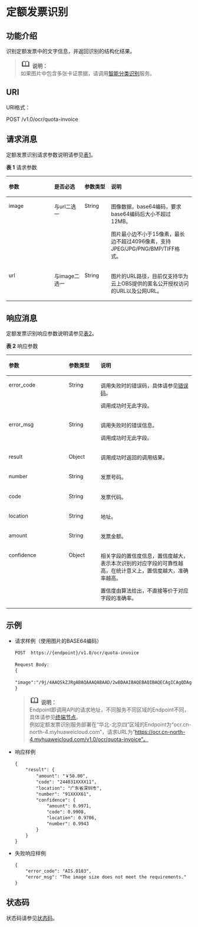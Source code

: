 # 定额发票识别<a name="ocr_03_0102"></a>

## 功能介绍<a name="section109401836164710"></a>

识别定额发票中的文字信息，并返回识别的结构化结果。

>![](public_sys-resources/icon-note.gif) **说明：**   
>如果图片中包含多张卡证票据，请调用[智能分类识别](智能分类识别.md)服务。  

## URI<a name="section12352165504719"></a>

URI格式：

POST /v1.0/ocr/quota-invoice

## 请求消息<a name="section14410112184816"></a>

定额发票识别请求参数说明请参见[表1](#table640312198477)。

**表 1**  请求参数

<a name="table640312198477"></a>
<table><thead align="left"><tr id="row156431119194714"><th class="cellrowborder" valign="top" width="24.48755124487551%" id="mcps1.2.5.1.1"><p id="p206431019154711"><a name="p206431019154711"></a><a name="p206431019154711"></a>参数</p>
</th>
<th class="cellrowborder" valign="top" width="16.328367163283673%" id="mcps1.2.5.1.2"><p id="p19643519114711"><a name="p19643519114711"></a><a name="p19643519114711"></a>是否必选</p>
</th>
<th class="cellrowborder" valign="top" width="14.288571142885711%" id="mcps1.2.5.1.3"><p id="p1643121944714"><a name="p1643121944714"></a><a name="p1643121944714"></a>参数类型</p>
</th>
<th class="cellrowborder" valign="top" width="44.89551044895511%" id="mcps1.2.5.1.4"><p id="p8643119124710"><a name="p8643119124710"></a><a name="p8643119124710"></a>说明</p>
</th>
</tr>
</thead>
<tbody><tr id="row166449195471"><td class="cellrowborder" valign="top" width="24.48755124487551%" headers="mcps1.2.5.1.1 "><p id="p17644719114715"><a name="p17644719114715"></a><a name="p17644719114715"></a>image</p>
</td>
<td class="cellrowborder" valign="top" width="16.328367163283673%" headers="mcps1.2.5.1.2 "><p id="p5814551626"><a name="p5814551626"></a><a name="p5814551626"></a>与url二选一</p>
</td>
<td class="cellrowborder" valign="top" width="14.288571142885711%" headers="mcps1.2.5.1.3 "><p id="p1644819144718"><a name="p1644819144718"></a><a name="p1644819144718"></a>String</p>
</td>
<td class="cellrowborder" valign="top" width="44.89551044895511%" headers="mcps1.2.5.1.4 "><p id="p0724919181916"><a name="p0724919181916"></a><a name="p0724919181916"></a>图像数据，base64编码，要求base64编码后大小不超过12MB。</p>
<p id="p1964420193472"><a name="p1964420193472"></a><a name="p1964420193472"></a>图片最小边不小于15像素，最长边不超过4096像素，支持JPEG/JPG/PNG/BMP/TIFF格式。</p>
</td>
</tr>
<tr id="row112851840194619"><td class="cellrowborder" valign="top" width="24.48755124487551%" headers="mcps1.2.5.1.1 "><p id="p14453132574912"><a name="p14453132574912"></a><a name="p14453132574912"></a>url</p>
</td>
<td class="cellrowborder" valign="top" width="16.328367163283673%" headers="mcps1.2.5.1.2 "><p id="p1453192511499"><a name="p1453192511499"></a><a name="p1453192511499"></a>与image二选一</p>
</td>
<td class="cellrowborder" valign="top" width="14.288571142885711%" headers="mcps1.2.5.1.3 "><p id="p045315256490"><a name="p045315256490"></a><a name="p045315256490"></a>String</p>
</td>
<td class="cellrowborder" valign="top" width="44.89551044895511%" headers="mcps1.2.5.1.4 "><p id="p144539252496"><a name="p144539252496"></a><a name="p144539252496"></a>图片的URL路径，目前仅支持华为云上OBS提供的匿名公开授权访问的URL以及公网URL。</p>
</td>
</tr>
</tbody>
</table>

## 响应消息<a name="section168732414491"></a>

定额发票识别响应参数说明请参见[表2](#table114305194476)。

**表 2**  响应参数

<a name="table114305194476"></a>
<table><thead align="left"><tr id="row7644419184712"><th class="cellrowborder" valign="top" width="32.32%" id="mcps1.2.4.1.1"><p id="p12644719124717"><a name="p12644719124717"></a><a name="p12644719124717"></a>参数</p>
</th>
<th class="cellrowborder" valign="top" width="17.169999999999998%" id="mcps1.2.4.1.2"><p id="p66441019204716"><a name="p66441019204716"></a><a name="p66441019204716"></a>参数类型</p>
</th>
<th class="cellrowborder" valign="top" width="50.51%" id="mcps1.2.4.1.3"><p id="p86441197472"><a name="p86441197472"></a><a name="p86441197472"></a>说明</p>
</th>
</tr>
</thead>
<tbody><tr id="row10644919124715"><td class="cellrowborder" valign="top" width="32.32%" headers="mcps1.2.4.1.1 "><p id="p1264471974717"><a name="p1264471974717"></a><a name="p1264471974717"></a>error_code</p>
</td>
<td class="cellrowborder" valign="top" width="17.169999999999998%" headers="mcps1.2.4.1.2 "><p id="p26441819174719"><a name="p26441819174719"></a><a name="p26441819174719"></a>String</p>
</td>
<td class="cellrowborder" valign="top" width="50.51%" headers="mcps1.2.4.1.3 "><p id="p864451919478"><a name="p864451919478"></a><a name="p864451919478"></a>调用失败时的错误码，具体请参见<a href="错误码.md">错误码</a>。</p>
<p id="p1464416198473"><a name="p1464416198473"></a><a name="p1464416198473"></a>调用成功时无此字段。</p>
</td>
</tr>
<tr id="row13644181994712"><td class="cellrowborder" valign="top" width="32.32%" headers="mcps1.2.4.1.1 "><p id="p1964418197473"><a name="p1964418197473"></a><a name="p1964418197473"></a>error_msg</p>
</td>
<td class="cellrowborder" valign="top" width="17.169999999999998%" headers="mcps1.2.4.1.2 "><p id="p166448193476"><a name="p166448193476"></a><a name="p166448193476"></a>String</p>
</td>
<td class="cellrowborder" valign="top" width="50.51%" headers="mcps1.2.4.1.3 "><p id="p564419197478"><a name="p564419197478"></a><a name="p564419197478"></a>调用失败时的错误信息。</p>
<p id="p116445190472"><a name="p116445190472"></a><a name="p116445190472"></a>调用成功时无此字段。</p>
</td>
</tr>
<tr id="row156441619144720"><td class="cellrowborder" valign="top" width="32.32%" headers="mcps1.2.4.1.1 "><p id="p264411198477"><a name="p264411198477"></a><a name="p264411198477"></a>result</p>
</td>
<td class="cellrowborder" valign="top" width="17.169999999999998%" headers="mcps1.2.4.1.2 "><p id="p564420191478"><a name="p564420191478"></a><a name="p564420191478"></a>Object</p>
</td>
<td class="cellrowborder" valign="top" width="50.51%" headers="mcps1.2.4.1.3 "><p id="p1164461920477"><a name="p1164461920477"></a><a name="p1164461920477"></a>调用成功时返回的调用结果。</p>
</td>
</tr>
<tr id="row1564421912472"><td class="cellrowborder" valign="top" width="32.32%" headers="mcps1.2.4.1.1 "><p id="p36441019164714"><a name="p36441019164714"></a><a name="p36441019164714"></a>number</p>
</td>
<td class="cellrowborder" valign="top" width="17.169999999999998%" headers="mcps1.2.4.1.2 "><p id="p12644101916477"><a name="p12644101916477"></a><a name="p12644101916477"></a>String</p>
</td>
<td class="cellrowborder" valign="top" width="50.51%" headers="mcps1.2.4.1.3 "><p id="p5644131974717"><a name="p5644131974717"></a><a name="p5644131974717"></a>发票号码。</p>
</td>
</tr>
<tr id="row136445198479"><td class="cellrowborder" valign="top" width="32.32%" headers="mcps1.2.4.1.1 "><p id="p964521915477"><a name="p964521915477"></a><a name="p964521915477"></a>code</p>
</td>
<td class="cellrowborder" valign="top" width="17.169999999999998%" headers="mcps1.2.4.1.2 "><p id="p14645171934717"><a name="p14645171934717"></a><a name="p14645171934717"></a>String</p>
</td>
<td class="cellrowborder" valign="top" width="50.51%" headers="mcps1.2.4.1.3 "><p id="p964571914716"><a name="p964571914716"></a><a name="p964571914716"></a>发票代码。</p>
</td>
</tr>
<tr id="row166451419124716"><td class="cellrowborder" valign="top" width="32.32%" headers="mcps1.2.4.1.1 "><p id="p1564512190474"><a name="p1564512190474"></a><a name="p1564512190474"></a>location</p>
</td>
<td class="cellrowborder" valign="top" width="17.169999999999998%" headers="mcps1.2.4.1.2 "><p id="p7645161934719"><a name="p7645161934719"></a><a name="p7645161934719"></a>String</p>
</td>
<td class="cellrowborder" valign="top" width="50.51%" headers="mcps1.2.4.1.3 "><p id="p1564519192475"><a name="p1564519192475"></a><a name="p1564519192475"></a>地址。</p>
</td>
</tr>
<tr id="row4645141911473"><td class="cellrowborder" valign="top" width="32.32%" headers="mcps1.2.4.1.1 "><p id="p064581913472"><a name="p064581913472"></a><a name="p064581913472"></a>amount</p>
</td>
<td class="cellrowborder" valign="top" width="17.169999999999998%" headers="mcps1.2.4.1.2 "><p id="p1664571944716"><a name="p1664571944716"></a><a name="p1664571944716"></a>String</p>
</td>
<td class="cellrowborder" valign="top" width="50.51%" headers="mcps1.2.4.1.3 "><p id="p116458195472"><a name="p116458195472"></a><a name="p116458195472"></a>发票金额。</p>
</td>
</tr>
<tr id="row1564511190473"><td class="cellrowborder" valign="top" width="32.32%" headers="mcps1.2.4.1.1 "><p id="p864591914715"><a name="p864591914715"></a><a name="p864591914715"></a>confidence</p>
</td>
<td class="cellrowborder" valign="top" width="17.169999999999998%" headers="mcps1.2.4.1.2 "><p id="p36458199473"><a name="p36458199473"></a><a name="p36458199473"></a>Object</p>
</td>
<td class="cellrowborder" valign="top" width="50.51%" headers="mcps1.2.4.1.3 "><p id="p482141121312"><a name="p482141121312"></a><a name="p482141121312"></a>相关字段的置信度信息，置信度越大，表示本次识别的对应字段的可靠性越高，在统计意义上，置信度越大，准确率越高。</p>
<p id="p176451194473"><a name="p176451194473"></a><a name="p176451194473"></a>置信度由算法给出，不直接等价于对应字段的准确率。</p>
</td>
</tr>
</tbody>
</table>

## 示例<a name="section1804105911110"></a>

-   请求样例（使用图片的BASE64编码）

    ```
    POST  https://{endpoint}/v1.0/ocr/quota-invoice
    
    Request Body: 
    {
        "image":"/9j/4AAQSkZJRgABAQAAAQABAAD/2wBDAAIBAQEBAQIBAQECAgICAgQDAgICAg..." 
    }
    ```

    >![](public_sys-resources/icon-note.gif) **说明：**   
    >Endpoint即调用API的请求地址，不同服务不同区域的Endpoint不同，具体请参见[终端节点](终端节点.md)。  
    >例如定额发票识别服务部署在“华北-北京四”区域的Endpoint为“ocr.cn-north-4.myhuaweicloud.com”，请求URL为“https://ocr.cn-north-4.myhuaweicloud.com/v1.0/ocr/quota-invoice”。  

-   响应样例

    ```
    {
        "result": {
            "amount": "￥50.00", 
            "code": "244031XXXX11", 
            "location": "广东省深圳市", 
            "number": "91XXXX61",
            "confidence": {
                "amount": 0.9971, 
                "code": 0.9908, 
                "location": 0.9706, 
                "number": 0.9943
            }
        }
    }
    ```

-   失败响应样例

    ```
    {
        "error_code": "AIS.0103", 
        "error_msg": "The image size does not meet the requirements." 
    }
    ```


## 状态码<a name="section196771116152817"></a>

状态码请参见[状态码](状态码.md)。

